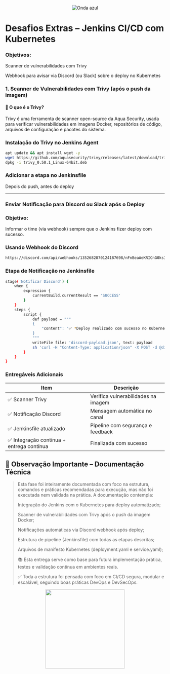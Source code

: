 <p align="center">
  <img src="https://capsule-render.vercel.app/api?type=waving&color=0000FF&height=120&section=header" alt="Onda azul" />
</p>

# Desafios Extras – Jenkins CI/CD com Kubernetes

### Objetivos:
Scanner de vulnerabilidades com Trivy

Webhook para avisar via Discord (ou Slack) sobre o deploy no Kubernetes

###  1. Scanner de Vulnerabilidades com Trivy (após o push da imagem)
#### 📌 O que é o Trivy?
Trivy é uma ferramenta de scanner open-source da Aqua Security, usada para verificar vulnerabilidades em imagens Docker, repositórios de código, arquivos de configuração e pacotes do sistema.

### Instalação do Trivy no Jenkins Agent
```bash
apt update && apt install wget -y
wget https://github.com/aquasecurity/trivy/releases/latest/download/trivy_0.50.1_Linux-64bit.deb
dpkg -i trivy_0.50.1_Linux-64bit.deb

```
###  Adicionar a etapa no Jenkinsfile
Depois do push, antes do deploy

----
###  Enviar Notificação para Discord ou Slack após o Deploy
###  Objetivo:
Informar o time (via webhook) sempre que o Jenkins fizer deploy com sucesso.

### Usando Webhook do Discord
```bash
https://discord.com/api/webhooks/1352682870124187698/nFnBeaAeKRICnG0ksI25zqpGu6ZCmVMVgz3zxFPs1pACvJwB3uwuNq8AMFlselzeWDB5
```

### Etapa de Notificação no Jenkinsfile

```bash
stage('Notificar Discord') {
    when {
        expression {
            currentBuild.currentResult == 'SUCCESS'
        }
    }
    steps {
        script {
            def payload = """
            {
                "content": "✅ *Deploy realizado com sucesso no Kubernetes!* 🚀\\nImagem: `$DOCKER_IMAGE`\\nAmbiente: *produção*"
            }
            """
            writeFile file: 'discord-payload.json', text: payload
            sh 'curl -H "Content-Type: application/json" -X POST -d @discord-payload.json https://discord.com/api/webhooks/1352682870124187698/nFnBeaAeKRICnG0ksI25zqpGu6ZCmVMVgz3zxFPs1pACvJwB3uwuNq8AMFlselzeWDB5'
        }
    }
}
```
###  Entregáveis Adicionais

| Item                                     | Descrição                           |
| ---------------------------------------- | ----------------------------------- |
| ✅ Scanner Trivy                          | Verifica vulnerabilidades na imagem |
| ✅ Notificação Discord                    | Mensagem automática no canal        |
| ✅ Jenkinsfile atualizado                 | Pipeline com segurança e feedback   |
| ✅ Integração contínua + entrega contínua | Finalizada com sucesso              |


## 📌 Observação Importante – Documentação Técnica

>  Esta fase foi inteiramente documentada com foco na estrutura, comandos e práticas recomendadas para execução, mas não foi executada nem validada na prática.
>  A documentação contempla:
> 
>  Integração do Jenkins com o Kubernetes para deploy automatizado;
> 
> Scanner de vulnerabilidades com Trivy após o push da imagem Docker;
> 
> Notificações automáticas via Discord webhook após deploy;
> 
> Estrutura de pipeline (Jenkinsfile) com todas as etapas descritas;
> 
> Arquivos de manifesto Kubernetes (deployment.yaml e service.yaml);
> 
> 📚 Esta entrega serve como base para futura implementação prática, testes e validação contínua em ambientes reais.
> 
> ✅ Toda a estrutura foi pensada com foco em CI/CD segura, modular e escalável, seguindo boas práticas DevOps e DevSecOps.


<p align="center">    
  <img src="https://github.com/user-attachments/assets/79a2e995-a1be-4192-9ded-771004ef7417" width="250">
</p>


